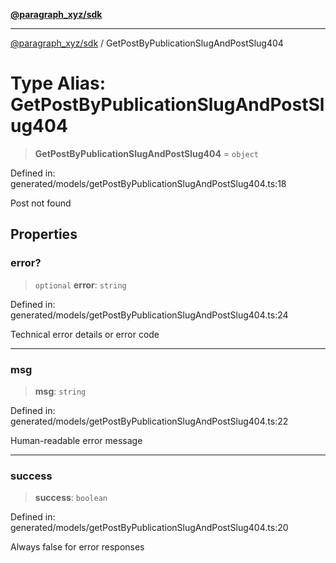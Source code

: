 [**@paragraph_xyz/sdk**](../README.md)

***

[@paragraph_xyz/sdk](../README.md) / GetPostByPublicationSlugAndPostSlug404

# Type Alias: GetPostByPublicationSlugAndPostSlug404

> **GetPostByPublicationSlugAndPostSlug404** = `object`

Defined in: generated/models/getPostByPublicationSlugAndPostSlug404.ts:18

Post not found

## Properties

### error?

> `optional` **error**: `string`

Defined in: generated/models/getPostByPublicationSlugAndPostSlug404.ts:24

Technical error details or error code

***

### msg

> **msg**: `string`

Defined in: generated/models/getPostByPublicationSlugAndPostSlug404.ts:22

Human-readable error message

***

### success

> **success**: `boolean`

Defined in: generated/models/getPostByPublicationSlugAndPostSlug404.ts:20

Always false for error responses
